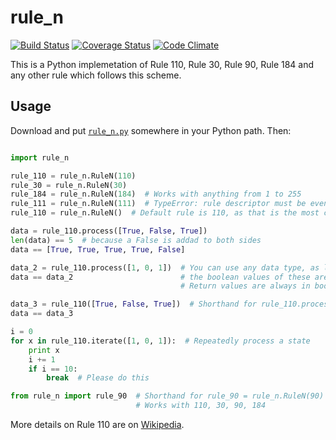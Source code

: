 # rule\_n

[![Build Status](https://travis-ci.org/randomdude999/rule_n.svg?branch=master)](https://travis-ci.org/randomdude999/rule_n)
[![Coverage Status](https://coveralls.io/repos/github/randomdude999/rule_n/badge.svg?branch=master)](https://coveralls.io/github/randomdude999/rule_n?branch=master)
[![Code Climate](https://codeclimate.com/github/randomdude999/rule_n/badges/gpa.svg)](https://codeclimate.com/github/randomdude999/rule_n)

This is a Python implemetation of Rule 110, Rule 30, Rule 90, Rule 184 and any other rule which follows this scheme.

## Usage

Download and put [`rule_n.py`](https://raw.githubusercontent.com/randomdude999/rule_n/master/rule_n.py) somewhere in your Python path. Then:

```python

import rule_n

rule_110 = rule_n.RuleN(110)
rule_30 = rule_n.RuleN(30)
rule_184 = rule_n.RuleN(184)  # Works with anything from 1 to 255
rule_111 = rule_n.RuleN(111)  # TypeError: rule descriptor must be even!
rule_110 = rule_n.RuleN()  # Default rule is 110, as that is the most common

data = rule_110.process([True, False, True]) 
len(data) == 5  # because a False is addad to both sides
data == [True, True, True, True, False]

data_2 = rule_110.process([1, 0, 1])  # You can use any data type, as long as
data == data_2                        # the boolean values of these are correct
                                      # Return values are always in boolean

data_3 = rule_110([True, False, True])  # Shorthand for rule_110.process(state)
data == data_3

i = 0
for x in rule_110.iterate([1, 0, 1]):  # Repeatedly process a state
    print x
    i += 1
    if i == 10:
        break  # Please do this

from rule_n import rule_90  # Shorthand for rule_90 = rule_n.RuleN(90)
                            # Works with 110, 30, 90, 184
```

More details on Rule 110 are on [Wikipedia](https://en.wikipedia.org/wiki/Rule_110).
